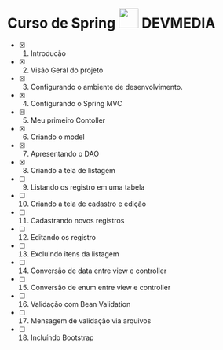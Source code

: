 
# Curso de Spring  <img src="https://www.devmedia.com.br/favicon.png?w=112" height="40"> DEVMEDIA

- [X] 1. Introducão
- [X] 2. Visão Geral do projeto
- [X] 3. Configurando o ambiente de desenvolvimento. 
- [X] 4. Configurando o Spring MVC
- [X] 5. Meu primeiro Contoller
- [X] 6. Criando o model
- [X] 7. Apresentando o DAO
- [x] 8. Criando a tela de listagem
- [ ] 9. Listando os registro em uma tabela 
- [ ] 10. Criando a tela de cadastro e edição
- [ ] 11. Cadastrando novos registros
- [ ] 12. Editando os registro
- [ ] 13. Excluindo itens da listagem
- [ ] 14. Conversão de data entre view e controller
- [ ] 15. Conversão de enum entre view e controller
- [ ] 16. Validação com Bean Validation
- [ ] 17. Mensagem de validação via arquivos
- [ ] 18. Incluíndo Bootstrap
